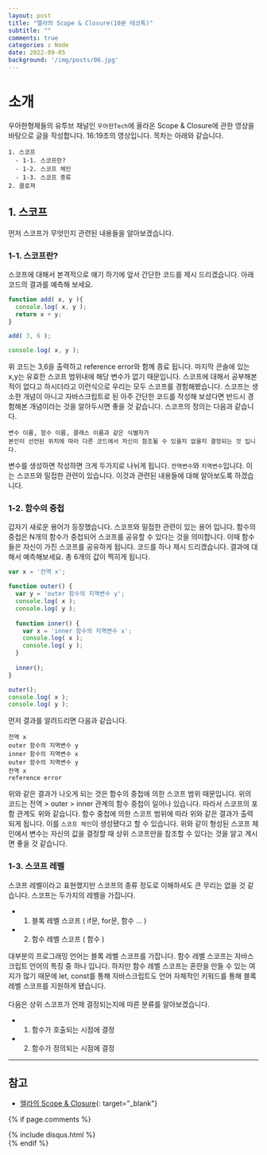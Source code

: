 ```yaml
---
layout: post
title: "엘라의 Scope & Closure(10분 테코톡)"
subtitle: ""
comments: true
categories : Node
date: 2022-09-05
background: '/img/posts/06.jpg'
---
```


# 소개
우아한형제들의 유투브 채널인 `우아한Tech`에 올라온 Scope & Closure에 관한 영상을 바탕으로 글을 작성합니다.
16:19초의 영상입니다.
목차는 아래와 같습니다.
```
1. 스코프
  - 1-1. 스코프란?
  - 1-2. 스코프 체인
  - 1-3. 스코프 종류
2. 클로져
```

## 1. 스코프
먼저 스코프가 무엇인지 관련된 내용들을 알아보겠습니다.

### 1-1. 스코프란?
스코프에 대해서 본격적으로 얘기 하기에 앞서 간단한 코드를 제시 드리겠습니다.
아래 코드의 결과를 예측해 보세요.
```javascript
function add( x, y ){
  console.log( x, y );
  return x + y;
}

add( 3, 6 );

console.log( x, y );
```
위 코드는 3,6을 출력하고 reference error와 함께 종료 됩니다.
마지막 콘솔에 있는 x,y는 유효한 스코프 범위내에 해당 변수가 없기 때문입니다.
스코프에 대해서 공부해본적이 없다고 하시더라고 이런식으로 우리는 모두 스코프를 경험해봤습니다.
스코프는 생소한 개념이 아니고 자바스크립트로 된 아주 간단한 코드를 작성해 보셨다면 반드시 경험해본 개념이라는 것을 알아두시면 좋을 것 같습니다.
스코프의 정의는 다음과 같습니다.
```
변수 이름, 함수 이름, 클래스 이름과 같은 식별자가
본인이 선언된 위치에 따라 다른 코드에서 자신이 참조될 수 있을지 없을지 결정되는 것 입니다.
```
변수를 생성하면 작성하면 크게 두가지로 나뉘게 됩니다.
`전역변수`와 `지역변수`입니다.
이는 스코프와 밀접한 관련이 있습니다.
이것과 관련된 내용들에 대해 알아보도록 하겠습니다.

### 1-2. 함수의 중첩
갑자기 새로운 용어가 등장했습니다.
스코프와 밀접한 관련이 있는 용어 입니다.
함수의 중첩은 N개의 함수가 중첩되어 스코프를 공유할 수 있다는 것을 의미합니다.
이때 함수들은 자신이 가진 스코프를 공유하게 됩니다.
코드를 하나 제시 드리겠습니다.
결과에 대해서 예측해보세요. 총 6개의 값이 찍히게 됩니다.
```javascript
var x = '전역 x';

function outer() {
  var y = 'outer 함수의 지역변수 y';
  console.log( x );
  console.log( y );
  
  function inner() {
    var x = 'inner 함수의 지역변수 x';
    console.log( x );
    console.log( y );
  }
  
  inner();
}

outer();
console.log( x );
console.log( y );
```
먼저 결과를 알려드리면 다음과 같습니다.
```
전역 x
outer 함수의 지역변수 y
inner 함수의 지역변수 x
outer 함수의 지역변수 y
전역 x
reference error
```
위와 같은 결과가 나오게 되는 것은 함수의 중첩에 의한 스코프 범위 때문입니다.
위의 코드는 전역 > outer > inner 관계의 함수 중첩이 일어나 있습니다.
따라서 스코프의 포함 관계도 위와 같습니다.
함수 중첩에 의한 스코프 범위에 따라 위와 같은 결과가 출력되게 됩니다.
이를 `스코프 체인`이 생성됐다고 할 수 있습니다.
위와 같이 형성된 스코프 체인에서 변수는 자신의 값을 결정할 때 상위 스코프만을 참조할 수 있다는 것을 알고 계시면 좋을 것 같습니다.

### 1-3. 스코프 레벨
스코프 레벨이라고 표현했지만 스코프의 종류 정도로 이해하셔도 큰 무리는 없을 것 같습니다.
스코프는 두가지의 레벨을 가집니다.
- 1. 블록 레벨 스코프 ( if문, for문, 함수 ... )
- 2. 함수 레벨 스코프 ( 함수 )

대부분의 프로그래밍 언어는 블록 레벨 스코프를 가잡니다.
함수 레벨 스코프는 자바스크립트 언어의 특징 중 하나 입니다.
하지만 함수 레벨 스코프는 혼란을 만들 수 있는 여지가 많기 때문에 let, const를 통해 자바스크립트도 언어 자체적인 키워드를 통해 블록 레벨 스코프를 지원하게 됐습니다.
<br/>
<br/>
다음은 상위 스코프가 언제 결정되는지에 따른 분류를 알아보겠습니다.
- 1. 함수가 호출되는 시점에 결정
- 2. 함수가 정의되는 시점에 결정






---
## 참고
- [엘라의 Scope & Closure](https://m.youtube.com/watch?v=PVYjfrgZhtU){: target="_blank"}


{% if page.comments %}
<div id="post-disqus" class="container">
{% include disqus.html %}
</div>
{% endif %}
